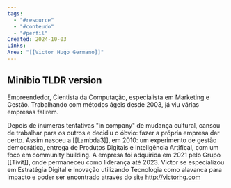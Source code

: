 ```yaml
---
tags:
  - "#resource"
  - "#conteudo"
  - "#perfil"
Created: 2024-10-03
Links: 
Area: "[[Victor Hugo Germano]]"
---
```


## Minibio TLDR version
Empreendedor, Cientista da Computação, especialista em Marketing e Gestão. Trabalhando com métodos ágeis desde 2003, já viu várias empresas falirem.

Depois de inúmeras tentativas "in company" de mudança cultural, cansou de trabalhar para os outros e decidiu o óbvio: fazer a própria empresa dar certo. Assim nasceu a [[Lambda3]], em 2010: um experimento de gestão democrática, entrega de Produtos Digitais e Inteligência Artifical, com um foco em community building. A empresa foi adquirida em 2021 pelo Grupo [[Tivit]], onde permaneceu como liderança até 2023. Victor se especializou em Estratégia Digital e Inovação utilizando Tecnologia como alavanca para impacto e poder ser encontrado através do site http://victorhg.com
